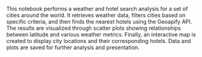 This notebook performs a weather and hotel search analysis for a set of cities around the world. It retrieves weather data, filters cities based on specific criteria, and then finds the nearest hotels using the Geoapify API. The results are visualized through scatter plots showing relationships between latitude and various weather metrics. Finally, an interactive map is created to display city locations and their corresponding hotels. Data and plots are saved for further analysis and presentation.
